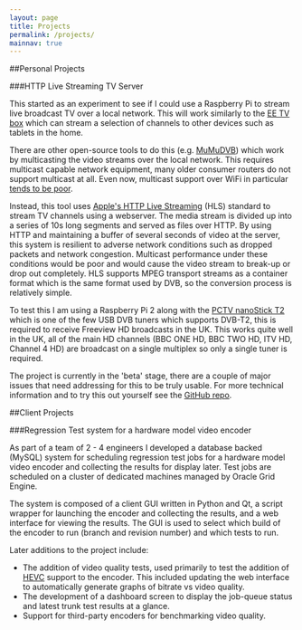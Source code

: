 ```yaml
---
layout: page
title: Projects
permalink: /projects/
mainnav: true
---
```


##Personal Projects

###HTTP Live Streaming TV Server

This started as an experiment to see if I could use a Raspberry Pi to stream live broadcast TV over a local network. This will work similarly to the [EE TV box](https://broadband.ee.co.uk/ee-tv/ee-tv-features) which can stream a selection of channels to other devices such as tablets in the home.

There are other open-source tools to do this (e.g. [MuMuDVB](http://www.mumudvb.net/)) which work by multicasting the video streams over the local network. This requires multicast capable network equipment, many older consumer routers do not support multicast at all. Even now, multicast support over WiFi in particular [tends to be poor](http://superuser.com/questions/730288/why-do-some-wifi-routers-block-multicast-packets-going-from-wired-to-wireless).

Instead, this tool uses [Apple's HTTP Live Streaming](https://developer.apple.com/streaming/)  (HLS) standard to stream TV channels using a webserver. The media stream is divided up into a series of 10s long segments and served as files over HTTP. By using HTTP and maintaining a buffer of several seconds of video at the server, this system is resilient to adverse network conditions such as dropped packets and network congestion. Multicast performance under these conditions would be poor and would cause the video stream to break-up or drop out completely. HLS supports MPEG transport streams as a container format which is the same format used by DVB, so the conversion process is relatively simple.

To test this I am using a Raspberry Pi 2 along with the [PCTV nanoStick T2](http://www.pctvsystems.com/Products/ProductsEuropeAsia/DVBTT2products/PCTVnanoStickT2/tabid/248/language/en-GB/Default.aspx) which is one of the few USB DVB tuners which supports DVB-T2, this is required to receive Freeview HD broadcasts in the UK. This works quite well in the UK, all of the main HD channels (BBC ONE HD, BBC TWO HD, ITV HD, Channel 4 HD) are broadcast on a single multiplex so only a single tuner is required.

The project is currently in the 'beta' stage, there are a couple of major issues that need addressing for this to be truly usable. For more technical information and to try this out yourself see the [GitHub repo](#).

##Client Projects

###Regression Test system for a hardware model video encoder

As part of a team of 2 - 4 engineers I developed a database backed (MySQL) system for scheduling regression test jobs for a hardware model video encoder and collecting the results for display later. Test jobs are scheduled on a cluster of dedicated machines managed by Oracle Grid Engine.

The system is composed of a client GUI written in Python and Qt, a script wrapper for launching the encoder and collecting the results, and a web interface for viewing the results. The GUI is used to select which build of the encoder to run (branch and revision number) and which tests to run.

Later additions to the project include:

- The addition of video quality tests, used primarily to test the addition of [HEVC](https://en.wikipedia.org/wiki/High_Efficiency_Video_Coding) support to the encoder. This included updating the web interface to automatically generate graphs of bitrate vs video quality.
- The development of a dashboard screen to display the job-queue status and latest trunk test results at a glance.
- Support for third-party encoders for benchmarking video quality.